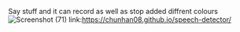 Say stuff and it can record as well as stop added diffrent colours
![Screenshot (71)](https://github.com/user-attachments/assets/149da615-50fa-4274-a39c-3514ac6ff342)
link:https://chunhan08.github.io/speech-detector/

